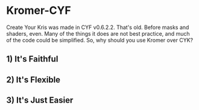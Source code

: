 # Kromer-CYF
Create Your Kris was made in CYF v0.6.2.2. That's old. Before masks and shaders, even. 
Many of the things it does are not best practice, and much of the code could be simplified.
So, why should you use Kromer over CYK?

## 1) It's Faithful


## 2) It's Flexible


## 3) It's Just Easier

